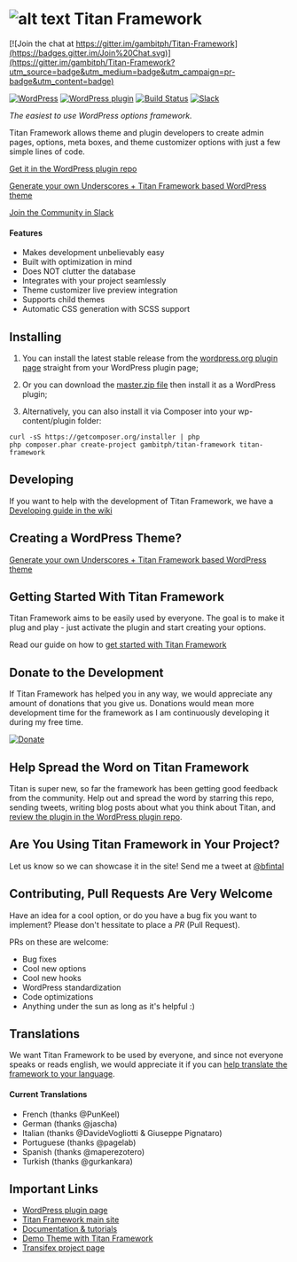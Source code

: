 ![alt text](http://www.titanframework.net/wp-content/uploads/2016/07/Titan-Framework-800x800-350x350.png "Titan Framework")
Titan Framework
=======

[![Join the chat at https://gitter.im/gambitph/Titan-Framework](https://badges.gitter.im/Join%20Chat.svg)](https://gitter.im/gambitph/Titan-Framework?utm_source=badge&utm_medium=badge&utm_campaign=pr-badge&utm_content=badge)

[![WordPress](https://img.shields.io/wordpress/v/titan-framework.svg)]()
[![WordPress plugin](https://img.shields.io/wordpress/plugin/v/titan-framework.svg)]()
[![Build Status](https://travis-ci.org/gambitph/Titan-Framework.svg?branch=master)](https://travis-ci.org/gambitph/Titan-Framework)
[![Slack](https://gambit-slackin.herokuapp.com/badge.svg)](https://gambit-slackin.herokuapp.com)
<!--[![Code Coverage](https://scrutinizer-ci.com/g/gambitph/Titan-Framework/badges/coverage.png?b=master)](https://scrutinizer-ci.com/g/gambitph/Titan-Framework/?branch=master)-->
<!--[![Scrutinizer Code Quality](https://scrutinizer-ci.com/g/gambitph/Titan-Framework/badges/quality-score.png?b=master)](https://scrutinizer-ci.com/g/gambitph/Titan-Framework/?branch=master)-->
<!-- [![Built with Gulp](https://img.shields.io/badge/built%20with-Gulp-red.svg)](http://gulpjs.com/) -->

*The easiest to use WordPress options framework.*

Titan Framework allows theme and plugin developers to create admin pages, options, meta boxes, and theme customizer options with just a few simple lines of code.

[Get it in the WordPress plugin repo](https://wordpress.org/plugins/titan-framework/)

[Generate your own Underscores + Titan Framework based WordPress theme](http://www.titanframework.net)

[Join the Community in Slack](https://gambit-slackin.herokuapp.com/)

#### Features
* Makes development unbelievably easy
* Built with optimization in mind
* Does NOT clutter the database
* Integrates with your project seamlessly
* Theme customizer live preview integration
* Supports child themes
* Automatic CSS generation with SCSS support

## Installing

1. You can install the latest stable release from the [wordpress.org plugin page](https://wordpress.org/plugins/titan-framework/) straight from your WordPress plugin page;

2. Or you can download the [master.zip file](https://github.com/gambitph/Titan-Framework/archive/master.zip) then install it as a WordPress plugin;

3. Alternatively, you can also install it via Composer into your wp-content/plugin folder:

```
curl -sS https://getcomposer.org/installer | php
php composer.phar create-project gambitph/titan-framework titan-framework
```

## Developing

If you want to help with the development of Titan Framework, we have a [Developing guide in the wiki](https://github.com/gambitph/Titan-Framework/wiki/Developing)

## Creating a WordPress Theme?

[Generate your own Underscores + Titan Framework based WordPress theme](http://www.titanframework.net)

## Getting Started With Titan Framework

Titan Framework aims to be easily used by everyone. The goal is to make it plug and play - just activate the plugin and start creating your options.

Read our guide on how to [get started with Titan Framework](http://wordpress.org/plugins/titan-framework/)


## Donate to the Development

If Titan Framework has helped you in any way, we would appreciate any amount of donations that you give us. Donations would mean more development time for the framework as I am continuously developing it during my free time.

[![Donate](https://www.paypalobjects.com/en_US/i/btn/btn_donateCC_LG.gif)](https://www.paypal.com/cgi-bin/webscr?cmd=_s-xclick&hosted_button_id=9X7HJBGJ37VH6)


## Help Spread the Word on Titan Framework

Titan is super new, so far the framework has been getting good feedback from the community. Help out and spread the word by starring this repo, sending tweets, writing blog posts about what you think about Titan, and [review the plugin in the WordPress plugin repo](http://wordpress.org/support/view/plugin-reviews/titan-framework).


## Are You Using Titan Framework in Your Project?

Let us know so we can showcase it in the site! Send me a tweet at [@bfintal](http://twitter.com/bfintal)


## Contributing, Pull Requests Are Very Welcome

Have an idea for a cool option, or do you have a bug fix you want to implement? Please don't hessitate to place a *PR* (Pull Request).

PRs on these are welcome:
* Bug fixes
* Cool new options
* Cool new hooks
* WordPress standardization
* Code optimizations
* Anything under the sun as long as it's helpful :)

## Translations

We want Titan Framework to be used by everyone, and since not everyone speaks or reads english, we would appreciate it if you can [help translate the framework to your language](https://www.transifex.com/projects/p/titan-framework/).

#### Current Translations
* French (thanks @PunKeel)
* German (thanks @jascha)
* Italian (thanks @DavideVogliotti & Giuseppe Pignataro)
* Portuguese (thanks @pagelab)
* Spanish (thanks @maperezotero)
* Turkish (thanks @gurkankara)

## Important Links

* [WordPress plugin page](http://wordpress.org/plugins/titan-framework/)
* [Titan Framework main site](http://www.titanframework.net)
* [Documentation & tutorials](http://www.titanframework.net/docs)
* [Demo Theme with Titan Framework](https://github.com/gambitph/Titan-Framework-Demo-Theme)
* [Transifex project page](https://www.transifex.com/projects/p/titan-framework/)





